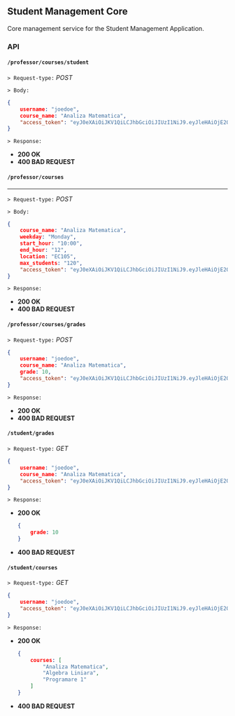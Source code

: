 ## Student Management Core
Core management service for the Student Management Application.

###  __API__

#### `/professor/courses/student`

`> Request-type:` _POST_

`> Body:`

```json
{
    username: "joedoe",
    course_name: "Analiza Matematica",
    "access_token": "eyJ0eXAiOiJKV1QiLCJhbGciOiJIUzI1NiJ9.eyJleHAiOjE2ODMwMjE1OTIsImN1c3RvbSI6eyJ1c2VybmFtZSI6Im5vdHNvZmluYWxib3NzIiwibmFtZSI6IkZpbmFsIEJvc3MifX0.V4GK6d7HOYoSRvmlehPzH3LFcINXiErEWMLnVzlFO1Q"
}
```

`> Response:`

* __200 OK__
* __400 BAD REQUEST__

#### `/professor/courses`
---
`> Request-type:` _POST_

`> Body:`

```json
{
    course_name: "Analiza Matematica",
    weekday: "Monday",
    start_hour: "10:00",
    end_hour: "12",
    location: "EC105",
    max_students: "120",
    "access_token": "eyJ0eXAiOiJKV1QiLCJhbGciOiJIUzI1NiJ9.eyJleHAiOjE2ODMwMjE1OTIsImN1c3RvbSI6eyJ1c2VybmFtZSI6Im5vdHNvZmluYWxib3NzIiwibmFtZSI6IkZpbmFsIEJvc3MifX0.V4GK6d7HOYoSRvmlehPzH3LFcINXiErEWMLnVzlFO1Q"
}
```
`> Response:`

* __200 OK__
* __400 BAD REQUEST__

#### `/professor/courses/grades`

`> Request-type:` _POST_

```json
{
    username: "joedoe",
    course_name: "Analiza Matematica",
    grade: 10,
    "access_token": "eyJ0eXAiOiJKV1QiLCJhbGciOiJIUzI1NiJ9.eyJleHAiOjE2ODMwMjE1OTIsImN1c3RvbSI6eyJ1c2VybmFtZSI6Im5vdHNvZmluYWxib3NzIiwibmFtZSI6IkZpbmFsIEJvc3MifX0.V4GK6d7HOYoSRvmlehPzH3LFcINXiErEWMLnVzlFO1Q"
}
```

`> Response:`

* __200 OK__
* __400 BAD REQUEST__

#### `/student/grades`

`> Request-type:` _GET_

```json
{
    username: "joedoe",
    course_name: "Analiza Matematica",
    "access_token": "eyJ0eXAiOiJKV1QiLCJhbGciOiJIUzI1NiJ9.eyJleHAiOjE2ODMwMjE1OTIsImN1c3RvbSI6eyJ1c2VybmFtZSI6Im5vdHNvZmluYWxib3NzIiwibmFtZSI6IkZpbmFsIEJvc3MifX0.V4GK6d7HOYoSRvmlehPzH3LFcINXiErEWMLnVzlFO1Q"
}
```

`> Response:`

* __200 OK__
    ```json
    {
        grade: 10
    }
    ```

* __400 BAD REQUEST__

#### `/student/courses`

`> Request-type:` _GET_

```json
{
    username: "joedoe",
    "access_token": "eyJ0eXAiOiJKV1QiLCJhbGciOiJIUzI1NiJ9.eyJleHAiOjE2ODMwMjE1OTIsImN1c3RvbSI6eyJ1c2VybmFtZSI6Im5vdHNvZmluYWxib3NzIiwibmFtZSI6IkZpbmFsIEJvc3MifX0.V4GK6d7HOYoSRvmlehPzH3LFcINXiErEWMLnVzlFO1Q"
}
```

`> Response:`

* __200 OK__
    ```json
    {
        courses: [
            "Analiza Matematica",
            "Algebra Liniara",
            "Programare 1"
        ]
    }
    ```

* __400 BAD REQUEST__
